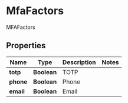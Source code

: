 

# MfaFactors

MFAFactors

## Properties

| Name | Type | Description | Notes |
|------------ | ------------- | ------------- | -------------|
|**totp** | **Boolean** | TOTP |  |
|**phone** | **Boolean** | Phone |  |
|**email** | **Boolean** | Email |  |



